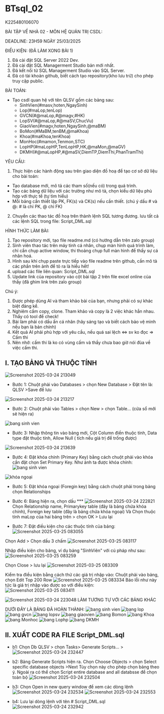 # BTsql_02
K225480106070

BÀI TẬP VỀ NHÀ 02 - MÔN HỆ QUẢN TRỊ CSDL:

DEADLINE: 23H59 NGÀY 25/03/2025

ĐIỀU KIỆN: (ĐÃ LÀM XONG BÀI 1)
1. Đã cài đặt SQL Server 2022 Dev.
2. Đã cài đặt SQL Managerment Studio bản mới nhất.
3. Đã kết nối từ SQL Managerment Studio vào SQL Server.
4. Đã có tài khoản github, biết cách tạo repository(kho lưu trữ) cho phép truy cập public.

BÀI TOÁN:
- Tạo csdl quan hệ với tên QLSV gồm các bảng sau:
  + SinhVien(#masv,hoten,NgaySinh)
  + Lop(#maLop,tenLop)
  + GVCN(#@maLop,#@magv,#HK)
  + LopSV(#@maLop,#@maSV,ChucVu)
  + GiaoVien(#magv,hoten,NgaySinh,@maBM)
  + BoMon(#MaBM,tenBM,@maKhoa)
  + Khoa(#maKhoa,tenKhoa)
  + MonHoc(#mamon,Tenmon,STC)
  + LopHP(#maLopHP,TenLopHP,HK,@maMon,@maGV)
  + DKMH(#@maLopHP,#@maSV,DiemTP,DiemThi,PhanTramThi)

YÊU CẦU:
1. Thực hiện các hành động sau trên giao diện đồ hoạ để tạo cơ sở dữ liệu cho bài toán:
  + Tạo database mới, mô tả các tham số(nếu có) trong quá trình.
  + Tạo các bảng dữ liệu với các trường như mô tả, chọn kiểu dữ liệu phù hợp với thực tế (tự tìm hiểu)
  + Mỗi bảng cần thiết lập PK, FK(s) và CK(s) nếu cần thiết. (chú ý dấu # và @: # là chỉ PK, @ chỉ FK)
2. Chuyển các thao tác đồ hoạ trên thành lệnh SQL tương đương. lưu tất cả các lệnh SQL trong file: Script_DML.sql


HÌNH THỨC LÀM BÀI:
1. Tạo repository mới, tạo file readme.md (có hướng dẫn trên zalo group)
2. Sinh viên thao tác trên máy tính cá nhân, chụp màn hình quá trình làm, chỉ cần chụp active window, thi thoảng chụp full màn hình để thấy sự cá nhân hoá.
3. Hình sau khi chụp paste trực tiếp vào file readme trên github, cần mô tả các phần trên ảnh để tỏ ra là hiểu hết!
4. upload các file liên quan: Script_DML.sql
5. Update link của repository vào cột bài tập 2 trên file excel online của thầy (đã ghim link trên zalo group)

Chú ý:
1. Được phép dùng AI và tham khảo bài của bạn, nhưng phải có sự khác biệt đáng kể.
2. Nghiêm cấm copy, clone. Tham khảo và copy là 2 việc khác hẳn nhau. Thầy có tool để check!
3. Bài làm phải có dấu ấn cá nhân (hãy sáng tạo và biết cách bảo vệ mình nếu bạn là bản chính)
4. Kết quả AI phải phù hợp với yêu cầu, nếu quá sai lệch <=> sv ko đọc => Cấm thi
5. Nên nhớ: cấm thi là ko có vùng cấm và thầy chưa bao giờ nói đùa về việc cấm thi.

## I. TẠO BẢNG VÀ THUỘC TÍNH 

![Screenshot 2025-03-24 213049](https://github.com/user-attachments/assets/775ff755-8f7e-4cee-b137-e34da8b1273e)

+ Bước 1: Chuột phải vào Databases > chọn New Database > Đặt tên là: QLSV >Save để lưu 

![Screenshot 2025-03-24 213217](https://github.com/user-attachments/assets/d929d89f-ed55-4c44-8f88-150592e24276)

+ Bước 2: Chuột phải vào Tables > chọn New > chọn Table... (cửa sổ mới sẽ hiện ra)

![bang sinh vien](https://github.com/user-attachments/assets/c15989ea-1068-4096-805b-465c887dde7f)
+ Bước 3: Nhập thông tin vào bảng mới, Cột Column điền thuộc tính, Data type đặt thuộc tính, Allow Null ( tích nếu giá trị để trống được)

![Screenshot 2025-03-24 213639](https://github.com/user-attachments/assets/c085dc60-574b-46ff-8534-8d0db2824e34)
+ Bước 4: Đặt khóa chính (Primary Key) bằng cách chuột phải vào khóa cần đặt chọn Set Primary Key.
Như ảnh ta được khóa chính:
![bang sinh vien](https://github.com/user-attachments/assets/c15989ea-1068-4096-805b-465c887dde7f)

![khóa ngoại](https://github.com/user-attachments/assets/c1f4bf01-f99b-487b-b2b9-22eb02293fbc)
+ Bước 5: Đặt khóa ngoại (Foregin key) bằng cách chuột phải trong bảng chọn Relationships

+ Bước 6: Bảng hiện ra, chọn dấu ***
  ![Screenshot 2025-03-24 222821](https://github.com/user-attachments/assets/a676cacb-412e-4960-90c7-85ba29b35956)
  Chọn Relationship name, Primarykey table (đây là bảng chứa khóa chính), Foreign key table (đây là bảng chứa khóa ngoại) Và Chọn thuộc tính maLop của hai bảng trên > chọn OK > Lưu lại

+ Bước 7: Đặt điều kiện cho các thuộc tính của bảng:
![Screenshot 2025-03-25 083055](https://github.com/user-attachments/assets/4b2264bf-e854-4b6c-9127-af3af60785a9)

Chọn Add > Chọn dấu 3 chấm
![Screenshot 2025-03-25 083117](https://github.com/user-attachments/assets/d378f0b6-a6dc-4439-bd1d-0924ab974209)

Nhập điều kiện cho bảng, ví dụ bảng "SinhViên" với cú pháp như sau:
![Screenshot 2025-03-25 083259](https://github.com/user-attachments/assets/aa760583-eae2-4656-8ae4-1eab5e9af1db)

Chọn Close > lưu lại
![Screenshot 2025-03-25 083309](https://github.com/user-attachments/assets/277029e2-3e75-4d43-98f6-ac0c2431db8a)


Kiểm tra điều kiện bằng cách thử các giá trị nhập vào: 
 Chuột phải vào bảng, chọn Edit Top 200 Row
![Screenshot 2025-03-25 083334](https://github.com/user-attachments/assets/3d3233bf-fe99-49d8-81c9-adcffb4ed91e)
 Báo lỗi như này tức là giá trị nhập vào được so với điều kiện:
![Screenshot 2025-03-25 083411](https://github.com/user-attachments/assets/572132d3-86f1-4552-949e-221140f3e175)


  
![Screenshot 2025-03-24 223048](https://github.com/user-attachments/assets/5b8825fa-647c-4571-8449-d8cadb9ffe4c)
 LÀM TƯƠNG TỰ VỚI CÁC BẢNG KHÁC

DƯỚI ĐÂY LÀ BẢNG ĐÃ HOÀN THÀNH:
![bang sinh vien](https://github.com/user-attachments/assets/62134baa-7364-40e3-87db-cd801ba87377)
![bang lop](https://github.com/user-attachments/assets/9c54b67a-7d92-4d74-a40e-510753fbb843)
![bang gvcn](https://github.com/user-attachments/assets/9cd6ab86-fa65-47c5-8bf4-a26edeb7b232)
![bang lopsv](https://github.com/user-attachments/assets/dba807ad-1387-448d-a183-1add15fc01e2)
![bang giaovien](https://github.com/user-attachments/assets/9c478532-5f32-4934-8968-f563612ddddb)
![bang Bomon](https://github.com/user-attachments/assets/f6071b31-4842-4d21-b583-0be5d98afac7)
![bang Khoa](https://github.com/user-attachments/assets/a072554a-630a-4dd3-9bdd-cc647172608e)
![bang Monhoc](https://github.com/user-attachments/assets/fa3beebb-1aed-434a-9377-07c074da3686)
![bang Lophp](https://github.com/user-attachments/assets/a49ec324-a620-4009-9a13-dbbb02d85df7)
![bang DKMH](https://github.com/user-attachments/assets/d59fbac6-4c7d-4de7-a64b-4ef32a53a340)


## II. XUẤT CODE RA FILE Script_DML.sql

+ b1: Chọn Db QLSV > chọn Tasks> Generate Scripts... >
![Screenshot 2025-03-24 232447](https://github.com/user-attachments/assets/8eda5bbf-3dc6-437f-9494-bcfd54aac59a)
+ b2: Bảng Generate Scripts hiện ra. Chọn Choose Objects > chọn Select specific database objects >Next 
  Tùy chọn này cho phép chọn bảng theo ý. Ngoài ra có thể chọn Script entire database and all databsse để chọn toàn bộ
![Screenshot 2025-03-24 232504](https://github.com/user-attachments/assets/15bae79b-c3d2-4a89-bc34-cf91ba517907)

+ b3: Chọn Open in new query window để xem các dòng lệnh
  ![Screenshot 2025-03-24 232534](https://github.com/user-attachments/assets/1968b899-faed-4908-806b-b1b30f61c709)
  ![Screenshot 2025-03-24 232553](https://github.com/user-attachments/assets/226f9bcb-ac38-41d1-80e8-45a6cc0ea2d4)

+ b4: Lưu lại dòng lệnh với tên # Script_DML.sql
  ![Screenshot 2025-03-24 232942](https://github.com/user-attachments/assets/cd5766d3-e9ea-4e49-822b-32e95a1b2f96)






